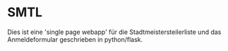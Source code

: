 # SMTL

Dies ist eine 'single page webapp' für die Stadtmeistersteilerliste
und das Anmeldeformular geschrieben in python/flask.
